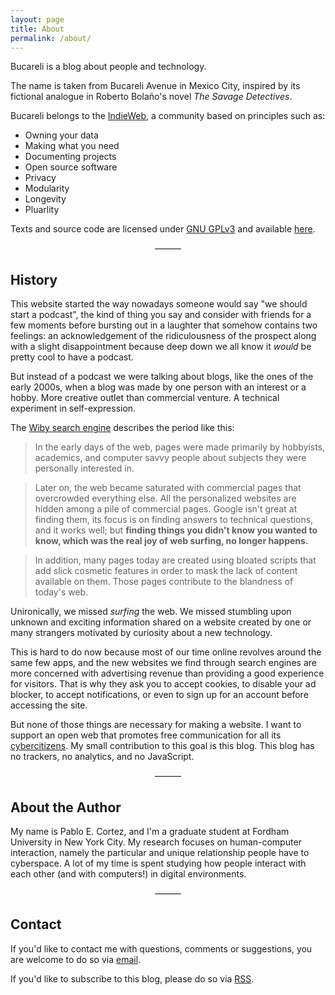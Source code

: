 ```yaml
---
layout: page
title: About
permalink: /about/
---
```


Bucareli is a blog about people and technology.

The name is taken from Bucareli Avenue in Mexico City, 
inspired by its fictional analogue in Roberto Bolaño's 
novel *The Savage Detectives*. 

Bucareli belongs to the [IndieWeb](https://indieweb.org/), a community
based on principles such as:

- Owning your data
- Making what you need
- Documenting projects
- Open source software
- Privacy
- Modularity
- Longevity
- Pluarlity

Texts and source code are licensed under 
[GNU GPLv3](https://www.gnu.org/licenses/gpl-3.0.en.html) 
and available <a href="https://github.com/cspablocortez/bucareli.blog">here</a>.

<p style="text-align: center;">
  &mdash;&mdash;&mdash;
</p>

## History

This website started the way nowadays someone would say "we 
should start a podcast", the kind of thing you say and 
consider with friends for a few moments before bursting out 
in a laughter that somehow contains two feelings: an 
acknowledgement of the ridiculousness of the prospect along 
with a slight disappointment because deep down we all know 
it *would* be pretty cool to have a podcast.

But instead of a podcast we were talking about blogs, like 
the ones of the early 2000s, when a blog was made by one 
person with an interest or a hobby. More creative outlet 
than commercial venture. A technical experiment in 
self-expression.


The [Wiby search engine](https://wiby.org/?q=) describes the 
period like this:

> In the early days of the web, pages were made primarily by hobbyists, academics, and computer savvy people about subjects they were personally interested in. 

> Later on, the web became saturated with commercial pages that overcrowded everything else. All the personalized websites are hidden among a pile of commercial pages. Google isn't great at finding them, its focus is on finding answers to technical questions, and it works well; but **finding things you didn't know you wanted to know, which was the real joy of web surfing, no longer happens.** 

> In addition, many pages today are created using bloated scripts that add slick cosmetic features in order to mask the lack of content available on them. Those pages contribute to the blandness of today's web.

Unironically, we missed *surfing* the web. We missed 
stumbling upon unknown and exciting information shared on a 
website created by one or many strangers motivated by 
curiosity about a new technology. 

This is hard to do now because most of our time online 
revolves around the same few apps, and the new websites we 
find through search engines are more concerned with 
advertising revenue than providing a good experience for 
visitors. That is why they ask you to accept cookies, to 
disable your ad blocker, to accept notifications, or even to 
sign up for an account before accessing the site.

But none of those things are necessary for making a website. 
I want to support an open web that promotes free 
communication for all its [cybercitizens](/cybercitizen). My 
small contribution to this goal is this blog. This blog has 
no trackers, no analytics, and no JavaScript.


<p style="text-align: center;">
  &mdash;&mdash;&mdash;
</p>


## About the Author

My name is Pablo E. Cortez, and I'm a graduate student at 
Fordham University in New York City. My research focuses on 
human-computer interaction, namely the particular and unique 
relationship people have to cyberspace. A lot of my time is 
spent studying how people interact with each other (and with 
computers!) in digital environments.


<p style="text-align: center;">
  &mdash;&mdash;&mdash;
</p>

## Contact

If you'd like to contact me with questions, comments or 
suggestions, you are welcome to do so via <a 
href="mailto:cspablocortez@gmail.com">email</a>.

If you'd like to subscribe to this blog, please do so via 
[RSS](/feed.xml).


